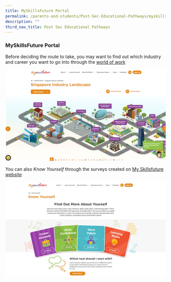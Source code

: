 ```yaml
---
title: MySkillsFuture Portal
permalink: /parents-and-students/Post-Sec-Educational-Pathways/myskillsfuture-portal/
description: ""
third_nav_title: Post Sec Educational Pathways
---
```


### MySkillsFuture Portal

Before deciding the route to take, you may want to find out which industry and career you want to go into through the [world of work](https://www.myskillsfuture.gov.sg/content/student/en/secondary/world-of-work/industry-landscape.html)

![](/images/skillsfuture1.jpg)

You can also *Know Yourself* through the surveys created on [My Skillsfuture website](https://www.myskillsfuture.gov.sg/content/student/en/secondary/assessment.html)

![](/images/skillsfuture2.jpg)
